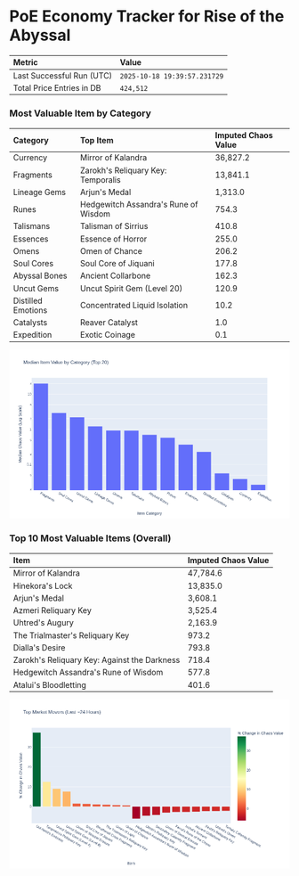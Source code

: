 # PoE Economy Tracker for Rise of the Abyssal

<!-- START_MAINTENANCE -->
| Metric | Value |
|:---|:---|
| Last Successful Run (UTC) | `2025-10-18 19:39:57.231729` |
| Total Price Entries in DB | `424,512` |

<!-- END_MAINTENANCE -->

<!-- START_DATAFRAME_DEBUG -->
<!-- END_DATAFRAME_DEBUG -->

<!-- START_CATEGORY_ANALYSIS -->
### Most Valuable Item by Category
| Category | Top Item | Imputed Chaos Value |
| :--- | :--- | :--- |
| Currency | Mirror of Kalandra | 36,827.2 |
| Fragments | Zarokh's Reliquary Key: Temporalis | 13,841.1 |
| Lineage Gems | Arjun's Medal | 1,313.0 |
| Runes | Hedgewitch Assandra's Rune of Wisdom | 754.3 |
| Talismans | Talisman of Sirrius | 410.8 |
| Essences | Essence of Horror | 255.0 |
| Omens | Omen of Chance | 206.2 |
| Soul Cores | Soul Core of Jiquani | 177.8 |
| Abyssal Bones | Ancient Collarbone | 162.3 |
| Uncut Gems | Uncut Spirit Gem (Level 20) | 120.9 |
| Distilled Emotions | Concentrated Liquid Isolation | 10.2 |
| Catalysts | Reaver Catalyst | 1.0 |
| Expedition | Exotic Coinage | 0.1 |


![Category Analysis Chart](charts/category_analysis.png)
<!-- END_ANALYSIS -->

<!-- START_ANALYSIS -->
### Top 10 Most Valuable Items (Overall)
| Item | Imputed Chaos Value |
| :--- | :--- |
| Mirror of Kalandra | 47,784.6 |
| Hinekora's Lock | 13,835.0 |
| Arjun's Medal | 3,608.1 |
| Azmeri Reliquary Key | 3,525.4 |
| Uhtred's Augury | 2,163.9 |
| The Trialmaster's Reliquary Key | 973.2 |
| Dialla's Desire | 793.8 |
| Zarokh's Reliquary Key: Against the Darkness | 718.4 |
| Hedgewitch Assandra's Rune of Wisdom | 577.8 |
| Atalui's Bloodletting | 401.6 |


![Market Movers Chart](charts/market_movers.png)
<!-- END_ANALYSIS -->
